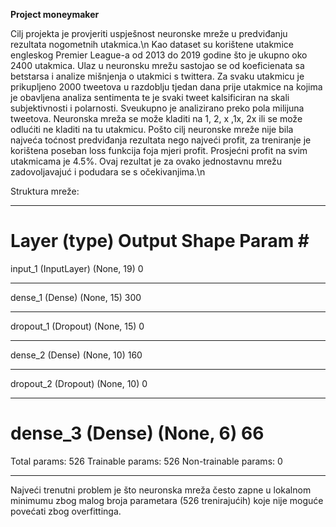 <b> Project moneymaker</b>

Cilj projekta je provjeriti uspješnost neuronske mreže u predviđanju rezultata nogometnih utakmica.\n
Kao dataset su korištene utakmice engleskog Premier League-a od 2013 do 2019 godine što je ukupno oko 2400 utakmica. 
Ulaz u neuronsku mrežu sastojao se od koeficienata sa betstarsa i analize mišnjenja o utakmici s twittera. 
Za svaku utakmicu je prikupljeno 2000 tweetova u razdoblju tjedan dana prije utakmice na kojima je obavljena analiza sentimenta te je svaki tweet kalsificiran na skali subjektivnosti i polarnosti.
Sveukupno je analizirano preko pola milijuna tweetova. 
Neuronska mreža se može kladiti na 1, 2, x ,1x, 2x ili se može odlućiti ne kladiti na tu utakmicu.
Pošto cilj neuronske mreže nije bila najveća toćnost predviđanja rezultata nego najveći profit, za treniranje je korištena poseban loss funkcija foja mjeri profit.
Prosjećni profit na svim utakmicama je 4.5%. Ovaj rezultat je za ovako jednostavnu mrežu zadovoljavajuć i podudara se s očekivanjima.\n

Struktura mreže:
_________________________________________________________________
Layer (type)                 Output Shape              Param #   
=================================================================
input_1 (InputLayer)         (None, 19)                0         
_________________________________________________________________
dense_1 (Dense)              (None, 15)                300       
_________________________________________________________________
dropout_1 (Dropout)          (None, 15)                0         
_________________________________________________________________
dense_2 (Dense)              (None, 10)                160       
_________________________________________________________________
dropout_2 (Dropout)          (None, 10)                0         
_________________________________________________________________
dense_3 (Dense)              (None, 6)                 66        
=================================================================
Total params: 526
Trainable params: 526
Non-trainable params: 0
_________________________________________________________________


Najveći trenutni problem je što neuronska mreža često zapne u lokalnom minimumu zbog malog broja parametara (526 trenirajućih) koje nije moguće povećati zbog overfittinga.

